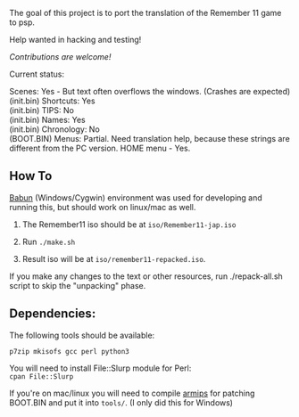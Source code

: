
The goal of this project is to port the translation of the Remember 11 game to psp.

Help wanted in hacking and testing!

*Contributions are welcome!*

Current status:

Scenes: Yes - But text often overflows the windows. (Crashes are expected)
<br>
(init.bin) Shortcuts: Yes
<br>
(init.bin) TIPS: No
<br>
(init.bin) Names: Yes
<br>
(init.bin) Chronology: No
<br>
(BOOT.BIN) Menus: Partial. Need translation help, because these strings are different from the PC version. HOME menu - Yes.


How To
-----------

[Babun](http://babun.github.io/) (Windows/Cygwin) environment was used for developing and running this, but should work on linux/mac as well.

1. The Remember11 iso should be at `iso/Remember11-jap.iso`

2. Run `./make.sh`

3. Result iso will be at `iso/remember11-repacked.iso`.


If you make any changes to the text or other resources, run ./repack-all.sh script to skip the "unpacking" phase.

Dependencies:
----------

The following tools should be available:

`p7zip mkisofs gcc perl python3`

You will need to install File::Slurp module for Perl:<br>
`cpan File::Slurp`

If you're on mac/linux you will need to compile [armips](https://github.com/Kingcom/armips) for patching BOOT.BIN and put it into `tools/`. (I only did this for Windows)
